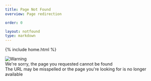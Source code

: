 ```yaml
---
title: Page Not Found
overview: Page redirection

order: 0

layout: notfound
type: markdown
---
```

{% include home.html %}

<div class="icon">
    <img alt="Warning" title="Uh-oh" src="{{home}}/img/exclamation-mark.svg" />
</div>

<div class="error">
    We're sorry, the page you requested cannot be found
</div>

<div class="explanation">
    The URL may be misspelled or the page you're looking for is no longer available
</div>
